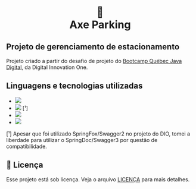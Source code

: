 <h1 align="center">
📄<br>Axe Parking
</h1>

## Projeto de gerenciamento de estacionamento

Projeto criado a partir do desafio de projeto do [Bootcamp Québec Java Digital](https://web.dio.me/track/quebec-java-digital), da Digital Innovation One.

## Linguagens e tecnologias utilizadas

- <img src="https://img.shields.io/badge/Java-ED8B00?style=for-the-badge&logo=java&logoColor=white"/>
- <img src="https://img.shields.io/badge/Spring-6DB33F?style=for-the-badge&logo=spring&logoColor=white"/> [¹]
- <img src="https://img.shields.io/badge/Heroku-430098?style=for-the-badge&logo=heroku&logoColor=white"/>
- <img src="https://img.shields.io/badge/Git-E34F26?style=for-the-badge&logo=git&logoColor=white"/>

[¹] Apesar que foi utilizado SpringFox/Swagger2 no projeto do DIO, tomei a liberdade para utilizar o SpringDoc/Swagger3 por questão de compatibilidade.


## 🍜 Licença

Esse projeto está sob licença. Veja o arquivo [LICENÇA](LICENSE.md) para mais detalhes.<br>
